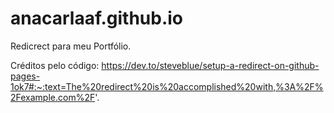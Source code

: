 # anacarlaaf.github.io
Redicrect para meu Portfólio.

Créditos pelo código: https://dev.to/steveblue/setup-a-redirect-on-github-pages-1ok7#:~:text=The%20redirect%20is%20accomplished%20with,%3A%2F%2Fexample.com%2F'.
